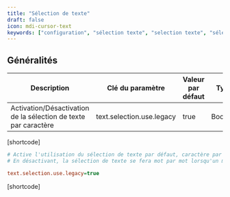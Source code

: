 ```yaml
---
title: "Sélection de texte"
draft: false
icon: mdi-cursor-text
keywords: ["configuration", "sélection texte", "selection texte", "sélection", "selection", "texte"]
---
```


## Généralités


| Description                                                            | Clé du paramètre              | Valeur par défaut | Type    |
| ---------------------------------------------------------------------- | ----------------------------- | ----------------- | ------- |
| Activation/Désactivation de la sélection de texte par caractère        | text.selection.use.legacy     | true              | Boolean |
    

[shortcode]

```cfg
# Active l'utilisation du sélection de texte par défaut, caractère par caractère 
# En désactivant, la sélection de texte se fera mot par mot lorsqu'un mot est partiellement ou complètement sélectionné

text.selection.use.legacy=true
```

[shortcode]
